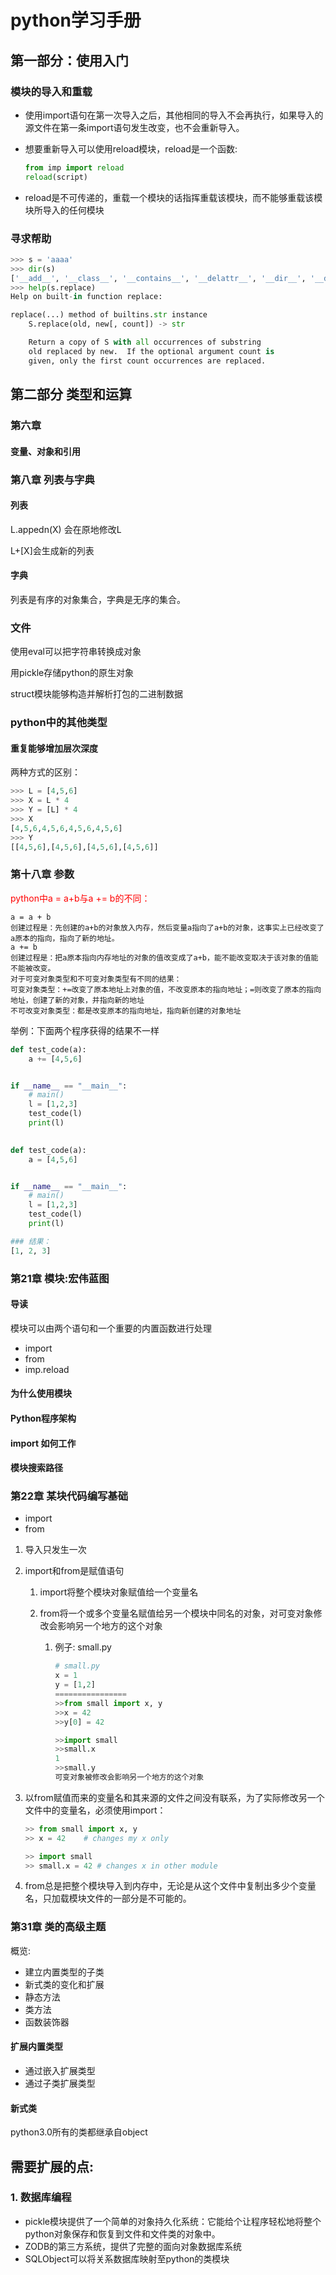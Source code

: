 # python学习手册





## 第一部分：使用入门

### 模块的导入和重载

* 使用import语句在第一次导入之后，其他相同的导入不会再执行，如果导入的源文件在第一条import语句发生改变，也不会重新导入。

* 想要重新导入可以使用reload模块，reload是一个函数:

  ```python
  from imp import reload
  reload(script)
  ```

* reload是不可传递的，重载一个模块的话指挥重载该模块，而不能够重载该模块所导入的任何模块



### 寻求帮助

```python
>>> s = 'aaaa'
>>> dir(s)
['__add__', '__class__', '__contains__', '__delattr__', '__dir__', '__doc__', '__eq__', '__format__', '__ge__', '__getattribute__', '__getitem__', '__getnewargs__', '__gt__', '__hash__', '__init__', '__init_subclass__', '__iter__', '__le__', '__len__', '__lt__', '__mod__', '__mul__', '__ne__', '__new__', '__reduce__', '__reduce_ex__', '__repr__', '__rmod__', '__rmul__', '__setattr__', '__sizeof__', '__str__', '__subclasshook__', 'capitalize', 'casefold', 'center', 'count', 'encode', 'endswith', 'expandtabs', 'find', 'format', 'format_map', 'index', 'isalnum', 'isalpha', 'isdecimal', 'isdigit', 'isidentifier', 'islower', 'isnumeric', 'isprintable', 'isspace', 'istitle', 'isupper', 'join', 'ljust', 'lower', 'lstrip', 'maketrans', 'partition', 'replace', 'rfind', 'rindex', 'rjust', 'rpartition', 'rsplit', 'rstrip', 'split', 'splitlines', 'startswith', 'strip', 'swapcase', 'title', 'translate', 'upper', 'zfill']
>>> help(s.replace)
Help on built-in function replace:

replace(...) method of builtins.str instance
    S.replace(old, new[, count]) -> str

    Return a copy of S with all occurrences of substring
    old replaced by new.  If the optional argument count is
    given, only the first count occurrences are replaced.
```



## 第二部分 类型和运算

### 第六章

#### 变量、对象和引用



### 第八章 列表与字典

#### 列表

L.appedn(X) 会在原地修改L

L+[X]会生成新的列表



#### 字典

列表是有序的对象集合，字典是无序的集合。



### 文件

使用eval可以把字符串转换成对象

用pickle存储python的原生对象

struct模块能够构造并解析打包的二进制数据



### python中的其他类型

#### 重复能够增加层次深度

两种方式的区别：

```python
>>> L = [4,5,6]
>>> X = L * 4
>>> Y = [L] * 4
>>> X
[4,5,6,4,5,6,4,5,6,4,5,6]
>>> Y
[[4,5,6],[4,5,6],[4,5,6],[4,5,6]]
```



### 第十八章 参数

<font color=red>python中a = a+b与a += b的不同：</font>

```
a = a + b
创建过程是：先创建的a+b的对象放入内存，然后变量a指向了a+b的对象，这事实上已经改变了a原本的指向，指向了新的地址。
a += b
创建过程是：把a原本指向内存地址的对象的值改变成了a+b，能不能改变取决于该对象的值能不能被改变。
对于可变对象类型和不可变对象类型有不同的结果：
可变对象类型：+=改变了原本地址上对象的值，不改变原本的指向地址；=则改变了原本的指向地址，创建了新的对象，并指向新的地址
不可改变对象类型：都是改变原本的指向地址，指向新创建的对象地址 
```

举例：下面两个程序获得的结果不一样

```python
def test_code(a):
    a += [4,5,6]


if __name__ == "__main__":
    # main()
    l = [1,2,3]
    test_code(l)
    print(l)
    
```

```python
def test_code(a):
    a = [4,5,6]


if __name__ == "__main__":
    # main()
    l = [1,2,3]
    test_code(l)
    print(l)

### 结果：
[1, 2, 3]
```



### 第21章 模块:宏伟蓝图

#### 导读

模块可以由两个语句和一个重要的内置函数进行处理

* import
* from
* imp.reload



#### 为什么使用模块

#### Python程序架构

#### import 如何工作

#### 模块搜索路径



### 第22章 某块代码编写基础

* import 
* from



1. 导入只发生一次

2. import和from是赋值语句

   1. import将整个模块对象赋值给一个变量名

   2. from将一个或多个变量名赋值给另一个模块中同名的对象，对可变对象修改会影响另一个地方的这个对象

      1. 例子: small.py

         ```python
         # small.py
         x = 1
         y = [1,2]
         ================
         >>from small import x, y
         >>x = 42
         >>y[0] = 42
         
         >>import small
         >>small.x
         1
         >>small.y
         可变对象被修改会影响另一个地方的这个对象
         ```


3. 以from赋值而来的变量名和其来源的文件之间没有联系，为了实际修改另一个文件中的变量名，必须使用import：

   ```python
   >> from small import x, y
   >> x = 42	# changes my x only
   
   >> import small
   >> small.x = 42 # changes x in other module
   ```


4. from总是把整个模块导入到内存中，无论是从这个文件中复制出多少个变量名，只加载模块文件的一部分是不可能的。



### 第31章 类的高级主题

概览:

* 建立内置类型的子类
* 新式类的变化和扩展
* 静态方法
* 类方法
* 函数装饰器

#### 扩展内置类型

* 通过嵌入扩展类型
* 通过子类扩展类型

#### 新式类

python3.0所有的类都继承自object





## 需要扩展的点:

### 1. 数据库编程

* pickle模块提供了一个简单的对象持久化系统：它能给个让程序轻松地将整个python对象保存和恢复到文件和文件类的对象中。
* ZODB的第三方系统，提供了完整的面向对象数据库系统
* SQLObject可以将关系数据库映射至python的类模块

